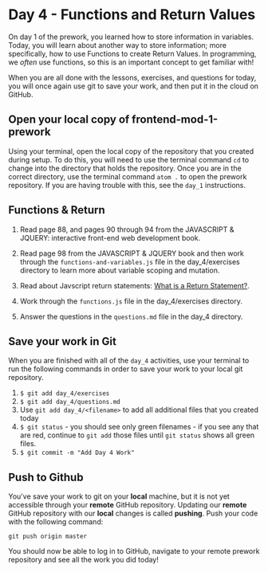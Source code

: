 # Day 4 - Functions and Return Values

On day 1 of the prework, you learned how to store information in variables. Today, you will learn about another way to store information; more specifically, how to use Functions to create Return Values.  In programming, we _often_ use functions, so this is an important concept to get familiar with!

When you are all done with the lessons, exercises, and questions for today, you will once again use git to save your work, and then put it in the cloud on GitHub.

## Open your local copy of frontend-mod-1-prework

Using your terminal, open the local copy of the repository that you created during setup.  To do this, you will need to use the terminal command `cd` to change into the directory that holds the repository. Once you are in the correct directory, use the terminal command `atom .` to open the prework repository. If you are having trouble with this, see the `day_1` instructions.

## Functions & Return

1. Read page 88, and pages 90 through 94 from the JAVASCRIPT & JQUERY: interactive front-end web development book.
1. Read page 98 from the JAVASCRIPT & JQUERY book and then work through the `functions-and-variables.js` file in the day_4/exercises directory to learn more about variable scoping and mutation.
1. Read about Javscript return statements: [What is a Return Statement?](https://codeburst.io/javascript-what-is-the-return-statement-97d8b11a1a0c).

1. Work through the `functions.js` file in the day_4/exercises directory.

1. Answer the questions in the `questions.md` file in the day_4 directory.

## Save your work in Git

When you are finished with all of the `day_4` activities, use your terminal to run the following commands in order to save your work to your local git repository.

1. `$ git add day_4/exercises`
1. `$ git add day_4/questions.md`
1. Use `git add day_4/<filename>` to add all additional files that you created today
1. `$ git status` - you should see only green filenames - if you see any that are red, continue to `git add` those files until `git status` shows all green files.
1. `$ git commit -m "Add Day 4 Work"`

## Push to Github

You've save your work to git on your **local** machine, but it is not yet accessible through your **remote** GitHub repository. Updating our **remote** GitHub repository with our **local** changes is called **pushing**. Push your code with the following command:

```
git push origin master
```

You should now be able to log in to GitHub, navigate to your remote prework repository and see all the work you did today!
